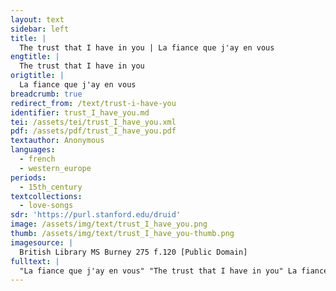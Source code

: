 ```yaml
---
layout: text
sidebar: left
title: |
  The trust that I have in you | La fiance que j'ay en vous
engtitle: |
  The trust that I have in you
origtitle: |
  La fiance que j'ay en vous
breadcrumb: true
redirect_from: /text/trust-i-have-you
identifier: trust_I_have_you.md
tei: /assets/tei/trust_I_have_you.xml
pdf: /assets/pdf/trust_I_have_you.pdf
textauthor: Anonymous
languages:
  - french
  - western_europe
periods:
  - 15th_century
textcollections:
  - love-songs
sdr: 'https://purl.stanford.edu/druid'
image: /assets/img/text/trust_I_have_you.png
thumb: /assets/img/text/trust_I_have_you-thumb.png
imagesource: |
  British Library MS Burney 275 f.120 [Public Domain]
fulltext: |
  "La fiance que j'ay en vous" "The trust that I have in you" La fiance que j'ay en vous The trust that I have in you Mon amy sans ung autre eslire my love, without wanting to choose anyone else, Me fait oublier le martire makes me forget the torture Que Jay et tout mon grant courroux that I suffer and all my great anguish. Car une foiz nous verrons nous For one day we will see each other Mais quest ce qui le me fait dire  But what is it that tells me that? La fiance The trust Pardieu voire et maugre tous By God! Truly, despite all Ceulx qui ont voulu contredire those who wanted to deny it, Autre que dieu ne nous puet nuyre no one but God can do us harm Car a ce Jay tout mon recours because all my strength comes from this: La fiance The trust  = transcription  = translation
---
```


